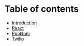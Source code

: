 # Table of contents

* [Introduction](gitbook/workshop.md)
* [React](react.md)
* [PubNum](pubnub.md)
* [Twilio](twilio.md)

